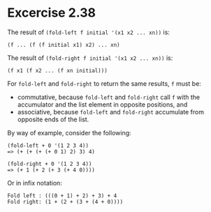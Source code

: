 # Excercise 2.38

The result of `(fold-left f initial '(x1 x2 ... xn))` is:
```
(f ... (f (f initial x1) x2) ... xn)
```

The result of `(fold-right f initial '(x1 x2 ... xn))` is:
```
(f x1 (f x2 ... (f xn initial)))
```

For `fold-left` and `fold-right` to return the same results, `f` must be:
* commutative, because `fold-left` and `fold-right` call `f` with the
  accumulator and the list element in opposite positions, and
* associative, because `fold-left` and `fold-right` accumulate from opposite
  ends of the list.

By way of example, consider the following:
```
(fold-left + 0 '(1 2 3 4))
=> (+ (+ (+ (+ 0 1) 2) 3) 4)

(fold-right + 0 '(1 2 3 4))
=> (+ 1 (+ 2 (+ 3 (+ 4 0))))
```

Or in infix notation:
```
Fold left : (((0 + 1) + 2) + 3) + 4
Fold right: (1 + (2 + (3 + (4 + 0))))
```
